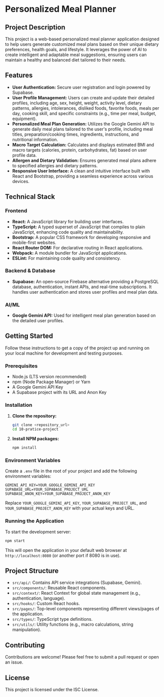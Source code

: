 # Personalized Meal Planner

## Project Description

This project is a web-based personalized meal planner application designed to help users generate customized meal plans based on their unique dietary preferences, health goals, and lifestyle. It leverages the power of AI to create intelligent and adaptable meal suggestions, ensuring users can maintain a healthy and balanced diet tailored to their needs.

## Features

-   **User Authentication:** Secure user registration and login powered by Supabase.
-   **User Profile Management:** Users can create and update their detailed profiles, including age, sex, height, weight, activity level, dietary patterns, allergies, intolerances, disliked foods, favorite foods, meals per day, cooking skill, and specific constraints (e.g., time per meal, budget, equipment).
-   **Personalized Meal Plan Generation:** Utilizes the Google Gemini API to generate daily meal plans tailored to the user's profile, including meal titles, preparation/cooking times, ingredients, instructions, and nutritional information.
-   **Macro Target Calculation:** Calculates and displays estimated BMI and macro targets (calories, protein, carbohydrates, fat) based on user profile data.
-   **Allergen and Dietary Validation:** Ensures generated meal plans adhere to specified allergies and dietary patterns.
-   **Responsive User Interface:** A clean and intuitive interface built with React and Bootstrap, providing a seamless experience across various devices.

## Technical Stack

### Frontend

-   **React:** A JavaScript library for building user interfaces.
-   **TypeScript:** A typed superset of JavaScript that compiles to plain JavaScript, enhancing code quality and maintainability.
-   **Bootstrap:** A popular CSS framework for developing responsive and mobile-first websites.
-   **React Router DOM:** For declarative routing in React applications.
-   **Webpack:** A module bundler for JavaScript applications.
-   **ESLint:** For maintaining code quality and consistency.

### Backend & Database

-   **Supabase:** An open-source Firebase alternative providing a PostgreSQL database, authentication, instant APIs, and real-time subscriptions. It handles user authentication and stores user profiles and meal plan data.

### AI/ML

-   **Google Gemini API:** Used for intelligent meal plan generation based on the detailed user profiles.

## Getting Started

Follow these instructions to get a copy of the project up and running on your local machine for development and testing purposes.

### Prerequisites

-   Node.js (LTS version recommended)
-   npm (Node Package Manager) or Yarn
-   A Google Gemini API Key
-   A Supabase project with its URL and Anon Key

### Installation

1.  **Clone the repository:**
    ```bash
    git clone <repository_url>
    cd 10-pratice-project
    ```

2.  **Install NPM packages:**
    ```bash
    npm install
    ```

### Environment Variables

Create a `.env` file in the root of your project and add the following environment variables:

```
GEMINI_API_KEY=YOUR_GOOGLE_GEMINI_API_KEY
SUPABASE_URL=YOUR_SUPABASE_PROJECT_URL
SUPABASE_ANON_KEY=YOUR_SUPABASE_PROJECT_ANON_KEY
```

Replace `YOUR_GOOGLE_GEMINI_API_KEY`, `YOUR_SUPABASE_PROJECT_URL`, and `YOUR_SUPABASE_PROJECT_ANON_KEY` with your actual keys and URL.

### Running the Application

To start the development server:

```bash
npm start
```

This will open the application in your default web browser at `http://localhost:8080` (or another port if 8080 is in use).

## Project Structure

-   `src/api/`: Contains API service integrations (Supabase, Gemini).
-   `src/components/`: Reusable React components.
-   `src/context/`: React Context for global state management (e.g., authentication, language).
-   `src/hooks/`: Custom React hooks.
-   `src/pages/`: Top-level components representing different views/pages of the application.
-   `src/types/`: TypeScript type definitions.
-   `src/utils/`: Utility functions (e.g., macro calculations, string manipulation).

## Contributing

Contributions are welcome! Please feel free to submit a pull request or open an issue.

## License

This project is licensed under the ISC License.